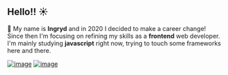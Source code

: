 ## Hello!! :sunny:

:ice_cream: My name is **Ingryd** and in 2020 I decided to make a career change! <br>Since then I'm focusing on refining my skills as a **frontend** web developer.<br>
I'm mainly studying **javascript** right now, trying to touch some frameworks here and there. <br>

[![image](https://img.shields.io/badge/LinkedIn-0077B5?style=for-the-badge&logo=linkedin&logoColor=white)](https://www.linkedin.com/in/riosi/)
[![image](https://img.shields.io/badge/dev.to-0A0A0A?style=for-the-badge&logo=dev.to&logoColor=white)](https://www.dev.to/riosi)


<!--
**riosi/riosi** is a ✨ _special_ ✨ repository because its `README.md` (this file) appears on your GitHub profile. -->
